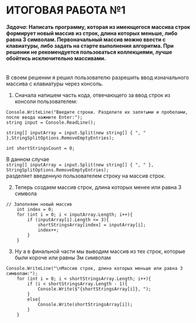 # **ИТОГОВАЯ РАБОТА №1**
#### *Задача*: Написать программу, которая из имеющегося массива строк формирует новый массив из строк, длина которых меньше, либо равна 3 символам. Первоначальный массив можно ввести с клавиатуры, либо задать на старте выполнения алгоритма. При решении не рекомендуется пользоваться коллекциями, лучше обойтись исключительно массивами.
<br>
В своем решении я решил пользователю разрешить ввод изначального массива с клавиатуры через консоль. <br>

1. Сначала напишем часть кода, отвечающего за ввод строк из консоли пользователем:
```
Console.WriteLine("Введите строки. Разделите их запятыми и пробелами, после ввода нажмите Enter:");
string input = Console.ReadLine();

string[] inputArray = input.Split(new string[] { ", " },StringSplitOptions.RemoveEmptyEntries);

int shortStringsCount = 0; 
```
В данном случае <br>
`string[] inputArray = input.Split(new string[] { ", " }, StringSplitOptions.RemoveEmptyEntries);` <br>
разделяет введенную пользователем строку на массив строк.

2. Теперь создаем массив строк, длина которых менее или равна 3 символа

``` string[] shortStringsArray = new string[shortStringsCount];
// Заполняем новый массив
    int index = 0;
    for (int i = 0; i < inputArray.Length; i++){
        if (inputArray[i].Length <= 3){
            shortStringsArray[index] = inputArray[i];
            index++;
        }
    }
```
3. Ну а в финальной части мы выводим массив из тех строк, которые были короче или равны 3м символам
```
Console.WriteLine("\nМассив строк, длина которых меньше или равна 3 символам:");
    for (int i = 0; i < shortStringsArray.Length; i++){
        if (i < shortStringsArray.Length - 1){
            Console.Write($"{shortStringsArray[i]}, ");
        }
        else{
            Console.Write(shortStringsArray[i]);
        }
    }
```
